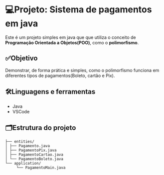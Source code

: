 # 💻Projeto: Sistema de pagamentos em java
Este é um projeto simples em java que que utiliza o conceito de **Programação Orientada a Objetos(POO)**, como o **polimorfismo**.

## ✅Objetivo
Demonstrar, de forma prática e simples, como o polimorfismo funciona em diferentes tipos de pagamentos(Boleto, cartão e Pix).

## 🛠️Linguagens e ferramentas
- Java
- VSCode
  
## 🗂️Estrutura do projeto
``` src/
├── entities/
│ ├── Pagamento.java
│ ├── PagamentoPix.java
│ ├── PagamentoCartao.java
│ └── PagamentoBoleto.java
└── application/
     └── PagamentoMain.java
```
